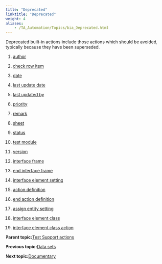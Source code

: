```yaml
--- 
title: "Deprecated"
linktitle: "Deprecated"
weight: 4
aliases: 
    - /TA_Automation/Topics/bia_Deprecated.html
---
```


Deprecated built-in actions include those actions which should be avoided, typically because they have been superseded.

1.  [author](/TA_Automation/Topics/bia_author.html)  

2.  [check row item](/TA_Automation/Topics/bia_check_row_item.html)  

3.  [date](/TA_Automation/Topics/bia_date.html)  

4.  [last update date](/TA_Automation/Topics/bia_last_update_date.html)  

5.  [last updated by](/TA_Automation/Topics/bia_last_updated_by.html)  

6.  [priority](/TA_Automation/Topics/bia_priority.html)  

7.  [remark](/TA_Automation/Topics/bia_remark.html)  

8.  [sheet](/TA_Automation/Topics/bia_sheet.html)  

9.  [status](/TA_Automation/Topics/bia_status.html)  

10. [test module](/TA_Automation/Topics/bia_test_module.html)  

11. [version](/TA_Automation/Topics/bia_version.html)  

12. [interface frame](/TA_Automation/Topics/bia_interface_frame.html)  

13. [end interface frame](/TA_Automation/Topics/bia_end_interface_frame.html)  

14. [interface element setting](/TA_Automation/Topics/bia_interface_element_setting.html)  

15. [action definition](/TA_Automation/Topics/bia_action_definition_1.html)  

16. [end action definition](/TA_Automation/Topics/bia_end_action_definition.html)  

17. [assign entity setting](/TA_Automation/Topics/bia_assign_entity_setting.html)  

18. [interface element class](/TA_Automation/Topics/bia_interface_element_class.html)  

19. [interface element class action](/TA_Automation/Topics/bia_interface_element_class_action.html)  


**Parent topic:**[Test Support actions](/TA_Automation/Topics/bia_Test_Support.html)

**Previous topic:**[Data sets](/TA_Automation/Topics/bia_Data_set.html)

**Next topic:**[Documentary](/TA_Automation/Topics/bia_Documentary.html)

